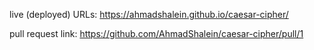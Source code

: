 live (deployed) URLs: https://ahmadshalein.github.io/caesar-cipher/

pull request link: https://github.com/AhmadShalein/caesar-cipher/pull/1
